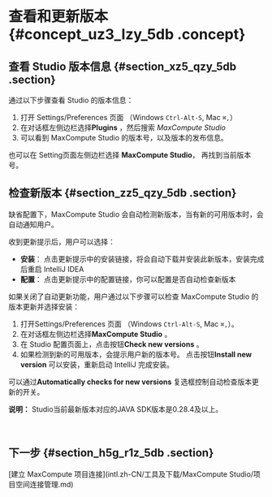 # 查看和更新版本 {#concept_uz3_lzy_5db .concept}

## 查看 Studio 版本信息 {#section_xz5_qzy_5db .section}

通过以下步骤查看 Studio 的版本信息：

1.  打开 Settings/Preferences 页面 （Windows `Ctrl-Alt-S`, Mac `⌘,`）
2.  在对话框左侧边栏选择**Plugins** ，然后搜索 *MaxCompute Studio*
3.  可以看到 MaxCompute Studio 的版本号，以及版本的发布信息。

也可以在 Setting页面左侧边栏选择 **MaxCompute Studio**， 再找到当前版本号。

## 检查新版本 {#section_zz5_qzy_5db .section}

缺省配置下，MaxCompute Studio 会自动检测新版本，当有新的可用版本时，会自动通知用户。

收到更新提示后，用户可以选择：

-   **安装**： 点击更新提示中的安装链接，将会自动下载并安装此新版本，安装完成后重启 IntelliJ IDEA
-   **配置**： 点击更新提示中的配置链接，你可以配置是否自动检查新版本

如果关闭了自动更新功能，用户通过以下步骤可以检查 MaxCompute Studio 的版本更新并选择安装：

1.  打开Settings/Preferences 页面 （Windows `Ctrl-Alt-S`, Mac `⌘,`）。
2.  在对话框左侧边栏选择**MaxCompute Studio** 。
3.  在 Studio 配置页面上，点击按钮**Check new versions** 。
4.  如果检测到新的可用版本，会提示用户新的版本号。 点击按钮**Install new version** 可以安装，重新启动 IntelliJ 完成安装。

可以通过**Automatically checks for new versions** 复选框控制自动检查版本更新的开关。

**说明：** Studio当前最新版本对应的JAVA SDK版本是0.28.4及以上。

 

## 下一步 {#section_h5g_r1z_5db .section}

[建立 MaxCompute 项目连接](intl.zh-CN/工具及下载/MaxCompute Studio/项目空间连接管理.md)

